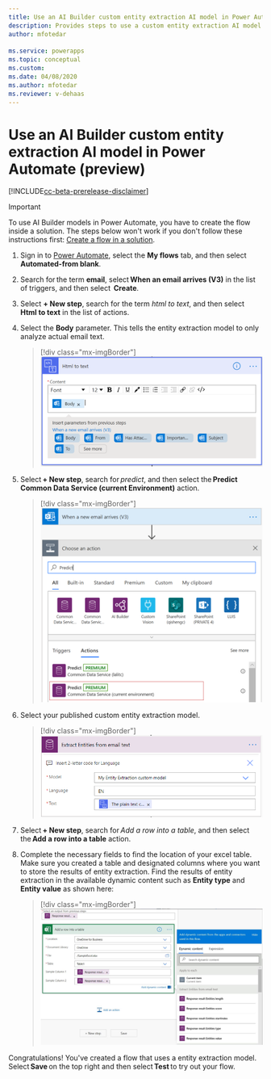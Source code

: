 ```yaml
---
title: Use an AI Builder custom entity extraction AI model in Power Automate -  AI Builder | Microsoft Docs
description: Provides steps to use a custom entity extraction AI model in Power Automate.
author: mfotedar

ms.service: powerapps
ms.topic: conceptual
ms.custom: 
ms.date: 04/08/2020
ms.author: mfotedar
ms.reviewer: v-dehaas
---
```


# Use an AI Builder custom entity extraction AI model in Power Automate (preview)

[!INCLUDE[cc-beta-prerelease-disclaimer](./includes/cc-beta-prerelease-disclaimer.md)]

> [!IMPORTANT]
 > To use AI Builder models in Power Automate, you have to create the flow inside a solution. The steps below won't work if you don't follow these instructions first: [Create a flow in a solution](/flow/create-flow-solution).

1. Sign in to [Power Automate](https://flow.microsoft.com/), select the **My flows** tab, and then select **Automated-from blank**.
1. Search for the term **email**, select **When an email arrives (V3)** in the list of triggers, and then select  **Create**.
1. Select **+ New step**, search for the term *html to text*, and then select **Html to text** in the list of actions.
1. Select the **Body** parameter.  This tells the entity extraction model to only analyze actual email text.

   > [!div class="mx-imgBorder"]
   > ![Select 'html to text'](media/html-to-text.png "Select 'html to text'")
1. Select **+ New step**, search for *predict*, and then select the **Predict Common Data Service (current Environment)** action.
   > [!div class="mx-imgBorder"]
   > ![Choose an action'](media/predict-cds-2.png "Select 'Predict Common Data Service'")
1. Select your published custom entity extraction model.
   > [!div class="mx-imgBorder"]
   > ![Extract entities screen'](media/flow-extract-entity.png "Extract entities screen'")
1. Select **+ New step**, search for *Add a row into a table*, and then select the **Add a row into a table** action.
1. Complete the necessary fields to find the location of your excel table. Make sure you created a table and designated columns where you want to store the results of entity extraction. Find the results of entity extraction in the available dynamic content such as **Entity type** and **Entity value** as shown here:
   > [!div class="mx-imgBorder"]
   > ![Add a row to table'](media/flow-add-row2.png "Add a row to table")

Congratulations! You've created a flow that uses a entity extraction model. Select **Save** on the top right and then select **Test** to try out your flow.

